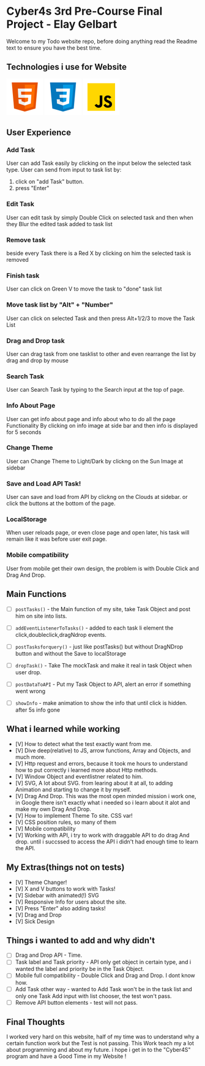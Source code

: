 # Cyber4s 3rd Pre-Course Final Project - Elay Gelbart

Welcome to my Todo website repo, before doing anything read the Readme text to ensure you have the best time.

## Technologies i use for Website
![HTML](./Image4Reademe/html.svg) 
![CSS](./Image4Reademe/css.svg) 
![JS](./Image4Reademe/js.svg) 

## User Experience

### Add Task

User can add Task easily by clicking on the input below the selected task type. 
User can send from input to task list by:
1. click on "add Task" button.
2. press "Enter"

### Edit Task 
User can edit task by simply Double Click on selected task and then when they Blur the edited task added to task list

### Remove task
beside every Task there is a Red X by clicking on him the selected task is removed

### Finish task
User can click on Green V to move the task to "done" task list

### Move task list by "Alt" + "Number"
User can click on selected Task and then press Alt+1/2/3 to move the Task List

### Drag and Drop task
User can drag task from one tasklist to other and even rearrange the list by drag and drop by mouse

### Search Task
User can Search Task by typing to the Search input at the top of page.

### Info About Page
User can get info about page and info about who to do all the page Functionality By clicking on info image at side bar and then info is displayed for 5 seconds

### Change Theme
User can Change Theme to Light/Dark by clickng on the Sun Image at sidebar

### Save and Load API Task!
User can save and load from API by clickng on the Clouds at sidebar. or click the buttons at the bottom of the page.

### LocalStorage
When user reloads page, or even close page and open later, his task will remain like it was before user exit page.

### Mobile compatibility
User from mobile get their own design, the problem is with Double Click and Drag And Drop.

## Main Functions
 - [ ] `postTasks()` - the Main function of my site, take Task Object and post him on site into lists.
 - [ ] `addEventListenerToTasks()` - added to each task li element the click,doubleclick,dragNdrop events.
 - [ ] `postTasksforquery()` - just like postTasks() but without DragNDrop button and without the Save to localStorage
 - [ ] `dropTask()` - Take The mockTask and make it real in task Object when user drop.
 - [ ] `postDataToAPI` - Put my Task Object to API, alert an error if something went wrong
 - [ ] `showInfo` - make animation to show the info that until click is hidden. after 5s info gone


## What i learned while working

- [V] How to detect what the test exactly want from me.
- [V] Dive deep(relative) to JS, arrow functions, Array and Objects, and much more. 
- [V] Http request and errors, because it took me hours to understand how to put correctly i learned more about Http methods.
- [V] Window Object and eventlistner related to him.
- [V] SVG, A lot about SVG. from learing about it at all, to adding Animation and starting to change it by myself.
- [V] Drag And Drop. This was the most open minded mission i work one, in Google there isn't exactly what i needed so i learn about it alot and make my own Drag And Drop.
- [V] How to implement Theme To site. CSS var!
- [V] CSS position rules, so many of them
- [V] Mobile compatibility 
- [V] Working with API, i try to work with draggable API to do drag And drop. until i succssed to access the API i didn't had enough time to learn the API.

## My Extras(things not on tests)
 - [V] Theme Changer!
 - [V] X and V buttons to work with Tasks!
 - [V] Sidebar with animated(!) SVG
 - [V] Responsive Info for users about the site.
 - [V] Press "Enter" also adding tasks!
 - [V] Drag and Drop
 - [V] Sick Design

 ## Things i wanted to add and why didn't
 - [ ] Drag and Drop API - Time.
 - [ ] Task label and Task priority - API only get object in certain type, and i wanted the label and priority be in the Task Object.
 - [ ] Mobile full compatibility - Double Click and Drag and Drop. I dont know how.
 - [ ] Add Task other way - wanted to Add Task won't be in the task list and only one Task Add input with list chooser, the test won't pass.
 - [ ] Remove API button elements - test will not pass.

 ## Final Thoughts
 I worked very hard on this website, half of my time was to understand why a certain function work but the Test is not passing. This Work teach my a lot about programming and about my future. i hope i get in to the "Cyber4S" program and have a Good Time in my Website !  